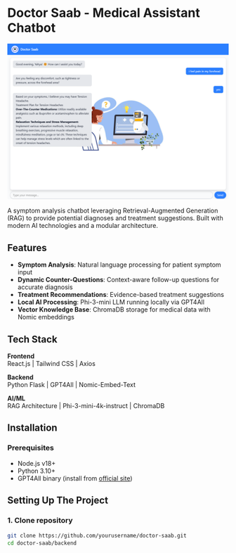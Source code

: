 # Doctor Saab - Medical Assistant Chatbot

![Doctor Saab Demo](./client/public/screenshot.png) <!-- Add a screenshot if available -->

A symptom analysis chatbot leveraging Retrieval-Augmented Generation (RAG) to provide potential diagnoses and treatment suggestions. Built with modern AI technologies and a modular architecture.

## Features

- **Symptom Analysis**: Natural language processing for patient symptom input
- **Dynamic Counter-Questions**: Context-aware follow-up questions for accurate diagnosis
- **Treatment Recommendations**: Evidence-based treatment suggestions
- **Local AI Processing**: Phi-3-mini LLM running locally via GPT4All
- **Vector Knowledge Base**: ChromaDB storage for medical data with Nomic embeddings

## Tech Stack

**Frontend**  
React.js | Tailwind CSS | Axios

**Backend**  
Python Flask | GPT4All | Nomic-Embed-Text

**AI/ML**  
RAG Architecture | Phi-3-mini-4k-instruct | ChromaDB

## Installation

### Prerequisites
- Node.js v18+
- Python 3.10+
- GPT4All binary (install from [official site](https://gpt4all.io))

## Setting Up The Project
### 1. Clone repository
   ```bash
   git clone https://github.com/yourusername/doctor-saab.git
   cd doctor-saab/backend